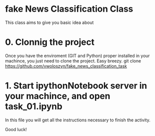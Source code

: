 # fake News Classification Class
This class aims to give you basic idea about 

# 0. Clonnig the project
Once you have the enviroment (GIT and Python) proper installed in your machince, you just need to clone the project. Easy breezy.
git clone https://github.com/vwoloszyn/fake_news_classification_task

# 1. Start ipythonNotebook server in your machince, and open task_01.ipynb
In this file you will get all the instructions necessary to finish the activity. 

Good luck!
